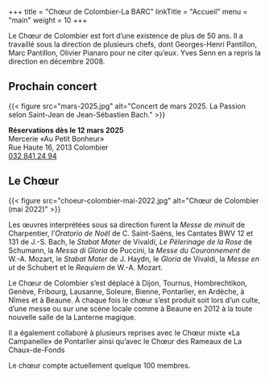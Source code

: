 +++
title = "Chœur de Colombier-La BARC"
linkTitle = "Accueil"
menu = "main"
weight = 10
+++

Le Chœur de Colombier est fort d’une existence de plus de 50 ans. Il a travaillé sous la direction de plusieurs chefs, dont Georges-Henri Pantillon, Marc Pantillon, Olivier Pianaro pour ne citer qu’eux. Yves Senn en a repris la direction en décembre 2008.

## Prochain concert

{{< figure src="mars-2025.jpg" alt="Concert de mars 2025. La Passion selon Saint-Jean de Jean-Sébastien Bach." >}}

**Réservations dès le 12 mars 2025**  
Mercerie «Au Petit Bonheur»  
Rue Haute 16, 2013 Colombier  
[032 841 24 94](tel:+41328412494)

## Le Chœur

{{< figure src="choeur-colombier-mai-2022.jpg" alt="Chœur de Colombier (mai 2022)" >}}

Les œuvres interprétées sous sa direction furent la *Messe de minuit* de Charpentier, l’*Oratorio de Noël* de C. Saint-Saëns, les Cantates BWV 12 et 131 de J.-S. Bach, le *Stabat Mater* de Vivaldi, *Le Pèlerinage de la Rose* de Schumann, la *Messa di Gloria* de Puccini, la *Messe du Couronnement* de W.-A. Mozart, le *Stabat Mater* de J. Haydn, le *Gloria* de Vivaldi, la *Messe en ut* de Schubert et le *Requiem* de W.-A. Mozart.

Le Chœur de Colombier s’est déplacé à Dijon, Tournus, Hombrechtikon, Genève, Fribourg, Lausanne, Soleure, Bienne, Pontarlier, en Ardèche, à Nîmes et à Beaune. À chaque fois le chœur s’est produit soit lors d’un culte, d’une messe ou sur une scène locale comme à Beaune en 2012 à la toute nouvelle salle de la Lanterne magique.

Il a également collaboré à plusieurs reprises avec le Chœur mixte «La Campanelle» de Pontarlier ainsi qu’avec le Chœur des Rameaux de La Chaux-de-Fonds

Le chœur compte actuellement quelque 100 membres.

